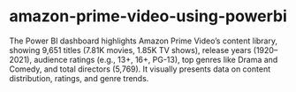 # amazon-prime-video-using-powerbi
The Power BI dashboard highlights Amazon Prime Video’s content library, showing 9,651 titles (7.81K movies, 1.85K TV shows), release years (1920–2021), audience ratings (e.g., 13+, 16+, PG-13), top genres like Drama and Comedy, and total directors (5,769). It visually presents data on content distribution, ratings, and genre trends.

